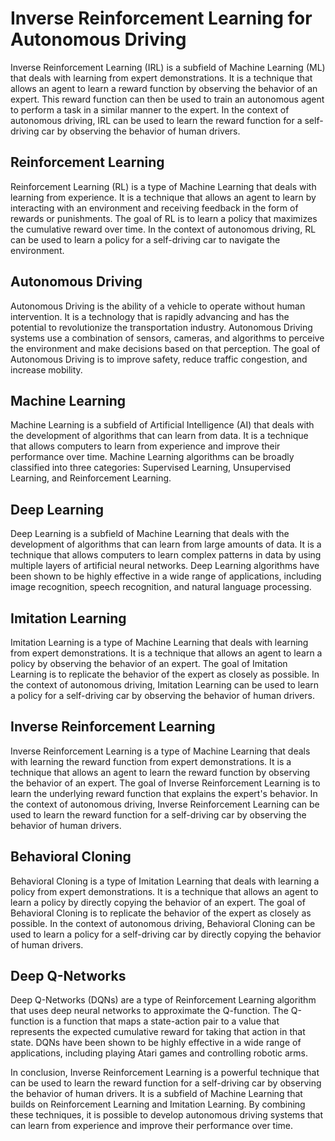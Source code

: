# Inverse Reinforcement Learning for Autonomous Driving

Inverse Reinforcement Learning (IRL) is a subfield of Machine Learning (ML) that deals with learning from expert demonstrations. It is a technique that allows an agent to learn a reward function by observing the behavior of an expert. This reward function can then be used to train an autonomous agent to perform a task in a similar manner to the expert. In the context of autonomous driving, IRL can be used to learn the reward function for a self-driving car by observing the behavior of human drivers.

## Reinforcement Learning

Reinforcement Learning (RL) is a type of Machine Learning that deals with learning from experience. It is a technique that allows an agent to learn by interacting with an environment and receiving feedback in the form of rewards or punishments. The goal of RL is to learn a policy that maximizes the cumulative reward over time. In the context of autonomous driving, RL can be used to learn a policy for a self-driving car to navigate the environment.

## Autonomous Driving

Autonomous Driving is the ability of a vehicle to operate without human intervention. It is a technology that is rapidly advancing and has the potential to revolutionize the transportation industry. Autonomous Driving systems use a combination of sensors, cameras, and algorithms to perceive the environment and make decisions based on that perception. The goal of Autonomous Driving is to improve safety, reduce traffic congestion, and increase mobility.

## Machine Learning

Machine Learning is a subfield of Artificial Intelligence (AI) that deals with the development of algorithms that can learn from data. It is a technique that allows computers to learn from experience and improve their performance over time. Machine Learning algorithms can be broadly classified into three categories: Supervised Learning, Unsupervised Learning, and Reinforcement Learning.

## Deep Learning

Deep Learning is a subfield of Machine Learning that deals with the development of algorithms that can learn from large amounts of data. It is a technique that allows computers to learn complex patterns in data by using multiple layers of artificial neural networks. Deep Learning algorithms have been shown to be highly effective in a wide range of applications, including image recognition, speech recognition, and natural language processing.

## Imitation Learning

Imitation Learning is a type of Machine Learning that deals with learning from expert demonstrations. It is a technique that allows an agent to learn a policy by observing the behavior of an expert. The goal of Imitation Learning is to replicate the behavior of the expert as closely as possible. In the context of autonomous driving, Imitation Learning can be used to learn a policy for a self-driving car by observing the behavior of human drivers.

## Inverse Reinforcement Learning

Inverse Reinforcement Learning is a type of Machine Learning that deals with learning the reward function from expert demonstrations. It is a technique that allows an agent to learn the reward function by observing the behavior of an expert. The goal of Inverse Reinforcement Learning is to learn the underlying reward function that explains the expert's behavior. In the context of autonomous driving, Inverse Reinforcement Learning can be used to learn the reward function for a self-driving car by observing the behavior of human drivers.

## Behavioral Cloning

Behavioral Cloning is a type of Imitation Learning that deals with learning a policy from expert demonstrations. It is a technique that allows an agent to learn a policy by directly copying the behavior of an expert. The goal of Behavioral Cloning is to replicate the behavior of the expert as closely as possible. In the context of autonomous driving, Behavioral Cloning can be used to learn a policy for a self-driving car by directly copying the behavior of human drivers.

## Deep Q-Networks

Deep Q-Networks (DQNs) are a type of Reinforcement Learning algorithm that uses deep neural networks to approximate the Q-function. The Q-function is a function that maps a state-action pair to a value that represents the expected cumulative reward for taking that action in that state. DQNs have been shown to be highly effective in a wide range of applications, including playing Atari games and controlling robotic arms.

In conclusion, Inverse Reinforcement Learning is a powerful technique that can be used to learn the reward function for a self-driving car by observing the behavior of human drivers. It is a subfield of Machine Learning that builds on Reinforcement Learning and Imitation Learning. By combining these techniques, it is possible to develop autonomous driving systems that can learn from experience and improve their performance over time.
